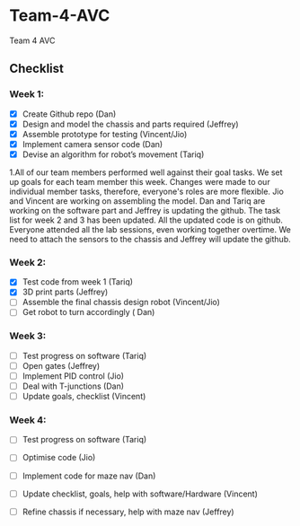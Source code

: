 # Team-4-AVC
Team 4 AVC

## Checklist 

### Week 1: 

- [x] Create Github repo (Dan)
- [x] Design and model the chassis and parts required (Jeffrey)
- [x] Assemble prototype for testing (Vincent/Jio)
- [x] Implement camera sensor code (Dan)
- [x] Devise an algorithm for robot’s movement  (Tariq)

1.All of our team members performed well against their goal tasks. We set up goals for each team member this week. Changes were made to our individual member tasks, therefore, everyone's roles are more flexible. Jio and Vincent are working on assembling the model. Dan and Tariq are working on the software part and Jeffrey is updating the github. The task list for week 2 and 3 has been updated. All the updated code is on github. Everyone attended all the lab sessions, even working together overtime. We need to attach the sensors to the chassis and Jeffrey will update the github.
### Week 2:

- [x] Test code from week 1 (Tariq)
- [x] 3D print parts (Jeffrey)
- [ ] Assemble the final chassis design robot (Vincent/Jio)
- [ ] Get robot to turn accordingly ( Dan)

### Week 3:

- [ ] Test progress on software (Tariq)
- [ ] Open gates (Jeffrey)
- [ ] Implement PID control (Jio)
- [ ] Deal with T-junctions (Dan)
- [ ] Update goals, checklist (Vincent)

### Week 4:

- [ ] Test progress on software (Tariq)
- [ ] Optimise code (Jio)
- [ ] Implement code for maze nav (Dan)
- [ ] Update checklist, goals, help with software/Hardware (Vincent)
- [ ] Refine chassis if necessary, help with maze nav (Jeffrey)



